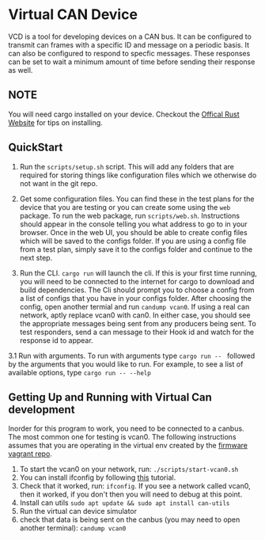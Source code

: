 # Virtual CAN Device
VCD is a tool for developing devices on a CAN bus. It can be configured to transmit can frames with a specific ID and message on a periodic basis.
It can also be configured to respond to specfic messages. These responses can be set to wait a minimum amount of time before sending their response
as well.

## NOTE
You will need cargo installed on your device. Checkout the [Offical Rust Website](https://www.rust-lang.org/tools/install) for tips on installing.

## QuickStart
1.  Run the `scripts/setup.sh` script. This will add any folders that are required for storing things like
configuration files which we otherwise do not want in the git repo.

2.  Get some configuration files. You can find these in the test plans for the device that you are testing or you can create some using
the `web` package. To run the web package, run `scripts/web.sh`. Instructions should appear in the console telling you what address to go to in your browser.
Once in the web UI, you should be able to create config files which will be saved to the configs folder. If you are using a config file from a test plan, simply save it to the configs folder and continue to the next step.

3. Run the CLI. `cargo run` will launch the cli. If this is your first time running, you will need to be connected to the internet for cargo to download and build dependencies.
The Cli should prompt you to choose a config from a list of configs that you have in your configs folder. After choosing the config, open another termial and run `candump vcan0`. If using a real
can network, aptly replace vcan0 with can0. In either case, you should see the appropriate messages being sent from any producers being sent. To test responders, send a can message to their Hook
id and watch for the response id to appear.

3.1 Run with arguments. To run with arguments type `cargo run -- ` followed by the arguments that you would like to run. For example, to see a list of available options, type `cargo run -- --help` 

## Getting Up and Running with Virtual Can development
Inorder for this program to work, you need to be connected to a canbus. The most common one for testing is vcan0. The following instructions assumes that you are operating in the virtual env created by the [firmware vagrant repo](https://github.com/waterloop/firmware-vagrant).

1. To start the vcan0 on your network, run: `./scripts/start-vcan0.sh`
2. You can install ifconfig by following [this](https://www.how2shout.com/linux/install-ifconfigon-debian-11-or-10-if-command-not-found/) tutorial.
3. Check that it worked, run: `ifconfig`. If you see a network called vcan0, then it worked, if you don't then you will need to debug at this point.
4. Install can utils `sudo apt update && sudo apt install can-utils`
5. Run the virtual can device simulator
6. check that data is being sent on the canbus (you may need to open another terminal): `candump vcan0`

  
